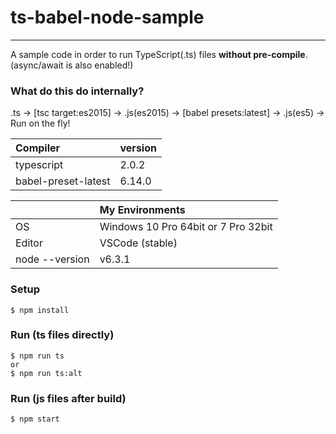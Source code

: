# ts-babel-node-sample

---

A sample code in order to run TypeScript(.ts) files **without pre-compile**. (async/await is also enabled!)

### What do this do internally?
.ts -> [tsc target:es2015] -> .js(es2015) -> [babel presets:latest] -> .js(es5) -> Run on the fly!

|Compiler|version|
|:--|:--|
|typescript|2.0.2|
|babel-preset-latest|6.14.0|

||My Environments|
|:--|:--|
|OS|Windows 10 Pro 64bit or 7 Pro 32bit|
|Editor|VSCode (stable)|
|node --version|v6.3.1|

### Setup
```
$ npm install
```

### Run (ts files directly)
```
$ npm run ts
or
$ npm run ts:alt
```

### Run (js files after build)
```
$ npm start
```
